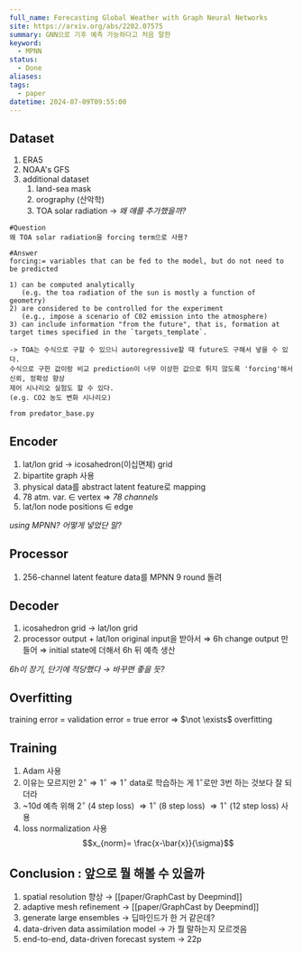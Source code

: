 ```yaml
---
full_name: Forecasting Global Weather with Graph Neural Networks
site: https://arxiv.org/abs/2202.07575
summary: GNN으로 기후 예측 가능하다고 처음 말한
keyword:
  - MPNN
status:
  - Done
aliases: 
tags:
  - paper
datetime: 2024-07-09T09:55:00
---
```

## **Dataset**
1) ERA5
2) NOAA's GFS
3) additional dataset
	1) land-sea mask
	2) orography (산악학)
	3) TOA solar radiation $\rightarrow$ *왜 얘를 추가했을까?*  
```ad-faq
#Question 
왜 TOA solar radiation을 forcing term으로 사용?

#Answer
forcing:= variables that can be fed to the model, but do not need to be predicted

1) can be computed analytically 
   (e.g. the toa radiation of the sun is mostly a function of geometry)
2) are considered to be controlled for the experiment 
   (e.g., impose a scenario of C02 emission into the atmosphere)
3) can include information "from the future", that is, formation at target times specified in the `targets_template`.

-> TOA는 수식으로 구할 수 있으니 autoregressive할 때 future도 구해서 넣을 수 있다.
수식으로 구한 값이랑 비교 prediction이 너무 이상한 값으로 튀지 않도록 'forcing'해서 신뢰, 정확성 향상
제어 시나리오 실험도 할 수 있다.
(e.g. CO2 농도 변화 시나리오)

from predator_base.py
```
	   
		
## **Encoder**
1) lat/lon grid $\rightarrow$ icosahedron(이십면체) grid
2) bipartite graph 사용
3) physical data를 abstract latent feature로 mapping
4) 78 atm. var. $\in$ vertex 
	$\Rightarrow$ *78 channels* 
5) lat/lon node positions $\in$ edge
	
*using MPNN? 어떻게 넣었단 말?*

## **Processor**
1) 256-channel latent feature data를 MPNN 9 round 돌려

## **Decoder**
1) icosahedron grid $\rightarrow$ lat/lon grid
2) processor output + lat/lon original input을 받아서
   $\Rightarrow$ 6h change output 만들어
   $\Rightarrow$ initial state에 더해서 6h 뒤 예측 생산

*6h이 장기, 단기에 적당했다 $\rightarrow$ 바꾸면 좋을 듯?*

## **Overfitting**
training error = validation error = true error
$\Rightarrow$ $\not \exists$ overfitting

## **Training**
1) Adam 사용
2) 이유는 모르지만 $2^\circ \Rightarrow 1^\circ \Rightarrow 1^\circ$ data로 학습하는 게 $1^\circ$로만 3번 하는 것보다 잘 되더라
3) ~10d 예측 위해 $2^\circ$ (4 step loss) $\Rightarrow 1^\circ$ (8 step loss) $\Rightarrow 1^\circ$ (12 step loss) 사용
4) loss normalization 사용 $$x_{norm}= \frac{x-\bar{x}}{\sigma}$$
## **Conclusion** : 앞으로 뭘 해볼 수 있을까
1) spatial resolution 향상 $\rightarrow$ [[paper/GraphCast by Deepmind]]
2) adaptive mesh refinement  $\rightarrow$ [[paper/GraphCast by Deepmind]]
3) generate large ensembles  $\rightarrow$ 딥마인드가 한 거 같은데?
4) data-driven data assimilation model $\rightarrow$ 가 뭘 말하는지 모르겟음
5) end-to-end, data-driven forecast system $\rightarrow$ 22p